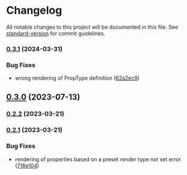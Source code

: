 # Changelog

All notable changes to this project will be documented in this file. See [standard-version](https://github.com/conventional-changelog/standard-version) for commit guidelines.

### [0.3.1](https://github.com/UpAssist/PrototypeGenerator/compare/0.3.0...0.3.1) (2024-03-31)


### Bug Fixes

* wrong rendering of PropType definition ([62a2ec9](https://github.com/UpAssist/PrototypeGenerator/commit/62a2ec93fa86ebcb7431f6ac24f0d5bf8c2c32a8))

## [0.3.0](https://github.com/UpAssist/PrototypeGenerator/compare/0.2.2...0.3.0) (2023-07-13)

### [0.2.2](https://github.com/UpAssist/PrototypeGenerator/compare/0.2.1...0.2.2) (2023-03-21)

### [0.2.1](https://github.com/UpAssist/PrototypeGenerator/compare/0.2.0...0.2.1) (2023-03-21)


### Bug Fixes

* rendering of properties based on a preset render type not set error ([716e104](https://github.com/UpAssist/PrototypeGenerator/commit/716e10440a550f0b50bda1ae9e77a0b1d622f541))
